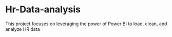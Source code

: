 # Hr-Data-analysis
 This project focuses on leveraging the power of Power BI to load, clean, and analyze HR data
